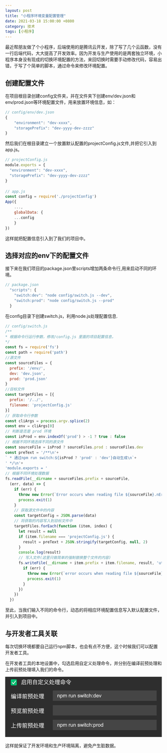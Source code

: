```yaml
---
layout: post
title: "小程序环境变量配置管理"
date: 2021-03-18 15:00:00 +0800
category: 技术
tags: [小程序]
---
```


最近帮朋友做了个小程序，后端使用的是腾讯云开发，除了写了几个云函数，没有一行后端代码，大大提高了开发效率。因为开发与生产使用的是两套独立环境，小程序本身没有现成的切换环境配置的方法，来回切换时需要手动修改代码，容易出错，于写了个简单的脚本，通过命令来修改环境配置。

## 创建配置文件

在项目根目录创建config文件夹，并在文件夹下创建env/dev.json和env/prod.json等环境配置文件，用来放置环境信息，如：

```js
// config/env/dev.json
{
    "environment": "dev-xxxx",
    "storagePrefix": "dev-yyyy-dev-zzzz"
}
```

然后我们在根目录建立一个放置默认配置的projectConfig.js文件,并把它引入到app.js。
```js
// projectConfig.js
module.exports = {
  "environment": "dev-xxxx",
  "storagePrefix": "dev-yyyy-dev-zzzz"
}

// app.js
const config = require('./projectConfig')
App({
    ...,
    globalData: {
    ...config
    }
})
```

这样就把配置信息引入到了我们的项目中。

## 选择对应的env下的配置文件

接下来在我们项目的package.json里scripts增加两条命令行,用来启动不同的环境。

```js
// package.json
  "scripts": {
    "switch:dev": "node config/switch.js --dev",
    "switch:prod": "node config/switch.js --prod"
  }
```

在config目录下创建switch.js，利用node.js处理配置信息.

```js
// config/switch.js
/**
* 根据命令行运行参数，修改/config.js 里面的项目配置信息，
*/
const fs = require('fs')
const path = require('path')
//源文件
const sourceFiles = {
  prefix: '/env/',
  dev: 'dev.json',
  prod: 'prod.json'
}
//目标文件
const targetFiles = [{
  prefix: '/../',
  filename: 'projectConfig.js'
}]
// 获取命令行参数
const cliArgs = process.argv.splice(2)
const env = cliArgs[0]
// 判断是否是 prod 环境
const isProd = env.indexOf('prod') > -1 ? true : false
// 根据不同环境选择不同的源文件
const sourceFile = isProd ? sourceFiles.prod : sourceFiles.dev
const preText = '/**\n'+
` * 通过npm run switch:${isProd ? 'prod' : 'dev'}自动生成\n`+
' */\n'+
'module.exports = '
// 根据不同环境处理数据
fs.readFile(__dirname + sourceFiles.prefix + sourceFile,
  (err, data) => {
    if (err) {
      throw new Error(`Error occurs when reading file ${sourceFile}.nError detail: ${err}`)
      process.exit(1)
    }
    // 获取源文件中的内容
    const targetConfig = JSON.parse(data)
    // 将获取的内容写入到目标文件中
    targetFiles.forEach(function (item, index) {
      let result = null
      if (item.filename === 'projectConfig.js') {
        result = preText + JSON.stringify(targetConfig, null, 2)
      }
      console.log(result)
      // 写入文件(这里只做简单的强制替换整个文件的内容)
      fs.writeFile(__dirname + item.prefix + item.filename, result, 'utf8', (err) => {
        if (err) {
          throw new Error(`error occurs when reading file ${sourceFile}. Error detail: ${err}`)
          process.exit(1)
        }
      })
    })
  })
```

至此，当我们输入不同的命令行，动态的将相应环境配置信息写入默认配置文件，并引入到项目中。

## 与开发者工具关联

每次切换环境都要自己运行npm脚本，也会有点不方便，这个时候我们可以配置开发者工具。

在开发者工具的本地设置中，勾选启用自定义处理命令，并分别在编译前预处理和上传前预处理填入我们的命令。

![Screen Shot 2021-03-20 at 16.44.26](/assets/img/Screen%20Shot%202021-03-20%20at%2016.44.26.png)

这样就保证了开发环境和生产环境隔离，避免产生脏数据。